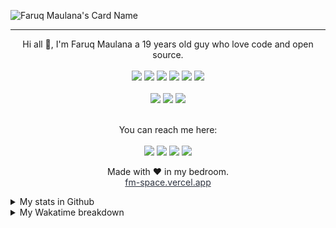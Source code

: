 ![Faruq Maulana's Card Name](https://cardivo.vercel.app/api?name=Faruq%20Maulana&description=Hi,%20i%27m%20a%20front%20end%20web%20developer%20and%20i%27m%2019%20y.o.%20Nice%20to%20meet%20you%20%F0%9F%91%8B&image=https://avatars.githubusercontent.com/u/88839109?v=4&backgroundColor=%230D1117&iconColor=%23eff4f6&instagram=faruq.maulana&github=faruqmaualana&twitter=promiseee123&pattern=topography&colorPattern=%23fe01ff&opacity=0.2&fontColor=%23eff4f6)


---

<div align="center">
  Hi all 👋, I'm Faruq Maulana a 19 years old guy who love code and open source.
  <br><br>
  <img src="https://img.shields.io/badge/javascript%20-%23323330.svg?&style=for-the-badge&logo=javascript&logoColor=%23F7DF1E"/>
  <img src="https://img.shields.io/badge/react-%2320232a.svg?style=for-the-badge&logo=react&logoColor=%2361DAFB"/>
  <img src="https://img.shields.io/badge/next%20js-%23000000?&style=for-the-badge&logo=next.js&logoColor=white"/>
  <img src="https://img.shields.io/badge/tailwindcss%20-%230A1121.svg?&style=for-the-badge&logo=tailwindcss&logoColor=%2339BDF9"/>
  <img src="https://img.shields.io/badge/bootstrap-%23563D7C.svg?style=for-the-badge&logo=bootstrap&logoColor=white"/>
  <img src="https://img.shields.io/badge/strapi-%23FEFFFE.svg?style=for-the-badge&logo=strapi&logoColor=8F74FF"/>
  <br><br>
  
  <img src="https://img.shields.io/badge/vercel-%23000000.svg?style=for-the-badge&logo=vercel&logoColor=white"/>
  <img src="https://img.shields.io/badge/netlify-%23000000.svg?style=for-the-badge&logo=netlify&logoColor=#00C7B7"/>
  <img src="https://img.shields.io/badge/heroku-%23430098.svg?style=for-the-badge&logo=heroku&logoColor=white"/>
  <br><br>
  
You can reach me here:<br><br>
<a href="mailto:akunutama098@gmail.com" style="text-decoration: none;">
<img src="https://img.shields.io/badge/email%20me%20here-%23EA4335?&style=for-the-badge&logo=gmail&logoColor=white"/>
</a>
<a href="https://instagram.com/faruq.maulanaa" style="text-decoration: none;">
<img src="https://img.shields.io/badge/instagram-%23E4405F?&style=for-the-badge&logo=instagram&logoColor=white"/>
</a>
<a href="https://twitter.com/promiseee123" style="text-decoration: none;">
<img src="https://img.shields.io/badge/twitter-%231DA1F2?&style=for-the-badge&logo=twitter&logoColor=white"/>
</a>
<a href="https://t.me/faruqmaulanaa" style="text-decoration: none;">
<img src="https://img.shields.io/badge/telegram-%2326A5E4?&style=for-the-badge&logo=telegram&logoColor=white"/>
</a>

Made with ♥ in my bedroom.
<br>
<a href="https://fm-space.vercel.app" target="_blank" style="color: #2E3440;">fm-space.vercel.app</a>

</div>

<details>
  <summary>My stats in Github</summary>
  <div align="center">
  <img src="https://github-readme-stats.vercel.app/api?username=faruqmaulana&show_icons=true">
  <img src="https://github-profile-trophy.vercel.app/?username=faruqmaulana">
  </div>
</details>

<details>
  <summary>My Wakatime breakdown</summary>
  <div align="center">
  <img src="https://github-readme-stats.vercel.app/api/wakatime?username=faruqmaulana&layout=compact">
  </div>
</details>
